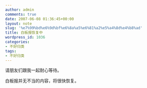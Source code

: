```yaml
---
author: admin
comments: true
date: 2007-06-08 01:36:45+00:00
layout: note
slug: '%e7%99%bd%e6%9d%bf%e6%8a%a5%e6%81%a2%e5%a4%8d%e4%b8%ad'
title: 白板报恢复中
wordpress_id: 1036
categories:
- 不好归类
tags:
- 不好归类
---
```


请朋友们跟我一起耐心等待。

白板报并无不当的内容，将很快恢复。
